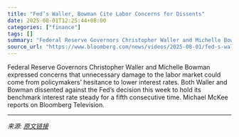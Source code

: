 ```yaml
---
title: "Fed’s Waller, Bowman Cite Labor Concerns for Dissents"
date: 2025-08-01T12:25:44+08:00
categories: ["finance"]
tags: []
summary: "Federal Reserve Governors Christopher Waller and Michelle Bowman expressed concerns that unnecessary damage to the labor market could come from policymakers’ hesitance to lower interest rates. Both Wa"
source_url: "https://www.bloomberg.com/news/videos/2025-08-01/fed-s-waller-bowman-cite-labor-concerns-for-dissents"
---
```


Federal Reserve Governors Christopher Waller and Michelle Bowman expressed concerns that unnecessary damage to the labor market could come from policymakers’ hesitance to lower interest rates. Both Waller and Bowman dissented against the Fed’s decision this week to hold its benchmark interest rate steady for a fifth consecutive time. Michael McKee reports on Bloomberg Television.

---

*来源: [原文链接](https://www.bloomberg.com/news/videos/2025-08-01/fed-s-waller-bowman-cite-labor-concerns-for-dissents)*
